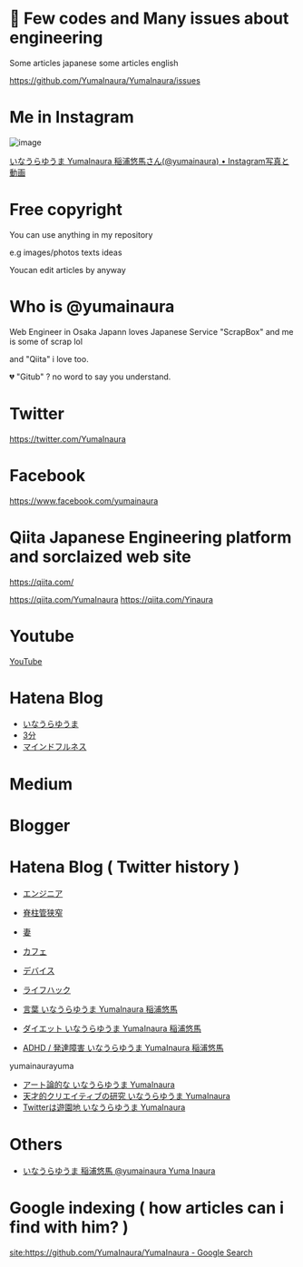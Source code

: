 

# 🤖 Few codes and Many issues about engineering

Some articles japanese
some articles english

https://github.com/YumaInaura/YumaInaura/issues

# Me in Instagram

![image](https://user-images.githubusercontent.com/13635059/51364951-4232b180-1b21-11e9-8c7c-676859ed957a.png)

[いなうらゆうま YumaInaura 稲浦悠馬さん(@yumainaura) • Instagram写真と動画](https://www.instagram.com/yumainaura/)


# Free copyright

You can use anything in my repository 

e.g images/photos texts ideas

Youcan edit articles by anyway

# Who is @yumainaura

Web Engineer in Osaka Japann loves Japanese Service "ScrapBox" and me is some of scrap lol

and "Qiita" i love too.

💔 "Gitub" ? no word to say you understand. 


# Twitter

https://twitter.com/YumaInaura

# Facebook

https://www.facebook.com/yumainaura


# Qiita Japanese Engineering platform and sorclaized web site

https://qiita.com/

https://qiita.com/YumaInaura
https://qiita.com/Yinaura

# Youtube

[YouTube](https://www.youtube.com/channel/UCCAjS7ufSdGeYla5B_5d-Rg)

# Hatena Blog

<ul>
<li><a href="http://yumainaura.hateblo.jp/">いなうらゆうま</a></li>
<li><a href="http://3min.hatenadiary.jp/">3分</a></li>
<li><a href="http://mindfulness.hatenablog.jp/">マインドフルネス</a></li>
</ul>


# Medium


# Blogger

# Hatena Blog ( Twitter history )

- [エンジニア](https://yumainaura-engineer.hateblo.jp/)
- [脊柱管狭窄](https://yumainaura-walking.hateblo.jp/)
- [妻](https://yumainaura-married.hatenablog.jp/)
- [カフェ](https://cafe-yumainaura.hatenablog.com/)
- [デバイス](https://device-yumainaura.hateblo.jp/)
- [ライフハック](https://lifehack-yumainaura.hatenablog.jp/)

- [言葉 いなうらゆうま YumaInaura 稲浦悠馬](https://word-yumainaura.hatenablog.com/)
- [ダイエット いなうらゆうま YumaInaura 稲浦悠馬](https://yumainaura-diet.hatenablog.jp/)
- [ADHD / 発達障害 いなうらゆうま YumaInaura 稲浦悠馬](https://yumainaura-adhd.hateblo.jp/)

yumainaurayuma

- [アート論的な いなうらゆうま YumaInaura](https://yumainaura-art.hatenablog.jp/)
- [天才的クリエイティブの研究 いなうらゆうま YumaInaura](https://yumainaura-creative.hatenablog.com/)
- [Twitterは遊園地 いなうらゆうま YumaInaura](https://yumainaura-twitter.hatenablog.jp/)


# Others

- [いなうらゆうま 稲浦悠馬 @yumainaura Yuma Inaura](https://scrapbox.io/yumainaura/)



# Google indexing ( how articles can i find with him? )

[site:https://github.com/YumaInaura/YumaInaura - Google Search](https://www.google.com/search?q=site%3Ahttps%3A%2F%2Fgithub.com%2FYumaInaura%2FYumaInaura&oq=site%3Ahttps%3A%2F%2Fgithub.com%2FYumaInaura%2FYumaInaura&aqs=chrome..69i57j69i58j69i59l2.2288j0j7&sourceid=chrome&ie=UTF-8)
